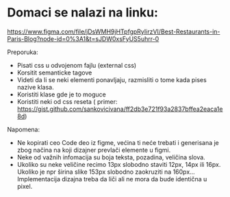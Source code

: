 # Domaci se nalazi na linku:
https://www.figma.com/file/jDsWMH9jHTpfgpRyIirzVI/Best-Restaurants-in-Paris-Blog?node-id=0%3A1&t=sJDW0xsFyUS5uhrr-0 

Preporuka:

  * Pisati css u odvojenom fajlu (external css)
  * Korsitit semanticke tagove
  * Videti da li se neki elementi ponavljaju, razmisliti o tome kada pises nazive klasa.
  * Koristiti klase gde je to moguce
  * Koristiti neki od css reseta ( primer: https://gist.github.com/sankovicivana/ff2db3e721f93a2837bffea2eaca1e8d)


Napomena: 

* Ne kopirati ceo Code deo iz figme, većina ti neće trebati i generisana je zbog načina na koji dizajner prevlači elemente u figmi.
* Neke od važnih infomacija su boja teksta, pozadina, veličina slova.
* Ukoliko su neke veličine recimo 13px slobodno staviti 12px, 14px ili 16px. Ukoliko je npr širina slike 153px slobodno zaokruziti na 160px… Implementacija dizajna treba da liči ali ne mora da bude identična u pixel.
